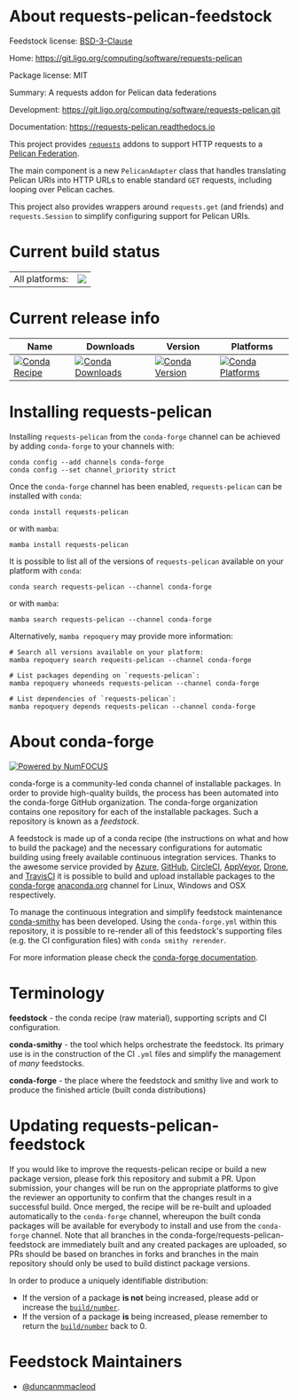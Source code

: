 About requests-pelican-feedstock
================================

Feedstock license: [BSD-3-Clause](https://github.com/conda-forge/requests-pelican-feedstock/blob/main/LICENSE.txt)

Home: https://git.ligo.org/computing/software/requests-pelican

Package license: MIT

Summary: A requests addon for Pelican data federations

Development: https://git.ligo.org/computing/software/requests-pelican.git

Documentation: https://requests-pelican.readthedocs.io

This project provides [`requests`](https://github.com/psf/requests) addons
to support HTTP requests to a [Pelican Federation](https://pelicanplatform.org/).

The main component is a new `PelicanAdapter` class that handles translating
Pelican URIs into HTTP URLs to enable standard `GET` requests, including
looping over Pelican caches.

This project also provides wrappers around `requests.get` (and friends) and
`requests.Session` to simplify configuring support for Pelican URIs.


Current build status
====================


<table><tr><td>All platforms:</td>
    <td>
      <a href="https://dev.azure.com/conda-forge/feedstock-builds/_build/latest?definitionId=24046&branchName=main">
        <img src="https://dev.azure.com/conda-forge/feedstock-builds/_apis/build/status/requests-pelican-feedstock?branchName=main">
      </a>
    </td>
  </tr>
</table>

Current release info
====================

| Name | Downloads | Version | Platforms |
| --- | --- | --- | --- |
| [![Conda Recipe](https://img.shields.io/badge/recipe-requests--pelican-green.svg)](https://anaconda.org/conda-forge/requests-pelican) | [![Conda Downloads](https://img.shields.io/conda/dn/conda-forge/requests-pelican.svg)](https://anaconda.org/conda-forge/requests-pelican) | [![Conda Version](https://img.shields.io/conda/vn/conda-forge/requests-pelican.svg)](https://anaconda.org/conda-forge/requests-pelican) | [![Conda Platforms](https://img.shields.io/conda/pn/conda-forge/requests-pelican.svg)](https://anaconda.org/conda-forge/requests-pelican) |

Installing requests-pelican
===========================

Installing `requests-pelican` from the `conda-forge` channel can be achieved by adding `conda-forge` to your channels with:

```
conda config --add channels conda-forge
conda config --set channel_priority strict
```

Once the `conda-forge` channel has been enabled, `requests-pelican` can be installed with `conda`:

```
conda install requests-pelican
```

or with `mamba`:

```
mamba install requests-pelican
```

It is possible to list all of the versions of `requests-pelican` available on your platform with `conda`:

```
conda search requests-pelican --channel conda-forge
```

or with `mamba`:

```
mamba search requests-pelican --channel conda-forge
```

Alternatively, `mamba repoquery` may provide more information:

```
# Search all versions available on your platform:
mamba repoquery search requests-pelican --channel conda-forge

# List packages depending on `requests-pelican`:
mamba repoquery whoneeds requests-pelican --channel conda-forge

# List dependencies of `requests-pelican`:
mamba repoquery depends requests-pelican --channel conda-forge
```


About conda-forge
=================

[![Powered by
NumFOCUS](https://img.shields.io/badge/powered%20by-NumFOCUS-orange.svg?style=flat&colorA=E1523D&colorB=007D8A)](https://numfocus.org)

conda-forge is a community-led conda channel of installable packages.
In order to provide high-quality builds, the process has been automated into the
conda-forge GitHub organization. The conda-forge organization contains one repository
for each of the installable packages. Such a repository is known as a *feedstock*.

A feedstock is made up of a conda recipe (the instructions on what and how to build
the package) and the necessary configurations for automatic building using freely
available continuous integration services. Thanks to the awesome service provided by
[Azure](https://azure.microsoft.com/en-us/services/devops/), [GitHub](https://github.com/),
[CircleCI](https://circleci.com/), [AppVeyor](https://www.appveyor.com/),
[Drone](https://cloud.drone.io/welcome), and [TravisCI](https://travis-ci.com/)
it is possible to build and upload installable packages to the
[conda-forge](https://anaconda.org/conda-forge) [anaconda.org](https://anaconda.org/)
channel for Linux, Windows and OSX respectively.

To manage the continuous integration and simplify feedstock maintenance
[conda-smithy](https://github.com/conda-forge/conda-smithy) has been developed.
Using the ``conda-forge.yml`` within this repository, it is possible to re-render all of
this feedstock's supporting files (e.g. the CI configuration files) with ``conda smithy rerender``.

For more information please check the [conda-forge documentation](https://conda-forge.org/docs/).

Terminology
===========

**feedstock** - the conda recipe (raw material), supporting scripts and CI configuration.

**conda-smithy** - the tool which helps orchestrate the feedstock.
                   Its primary use is in the construction of the CI ``.yml`` files
                   and simplify the management of *many* feedstocks.

**conda-forge** - the place where the feedstock and smithy live and work to
                  produce the finished article (built conda distributions)


Updating requests-pelican-feedstock
===================================

If you would like to improve the requests-pelican recipe or build a new
package version, please fork this repository and submit a PR. Upon submission,
your changes will be run on the appropriate platforms to give the reviewer an
opportunity to confirm that the changes result in a successful build. Once
merged, the recipe will be re-built and uploaded automatically to the
`conda-forge` channel, whereupon the built conda packages will be available for
everybody to install and use from the `conda-forge` channel.
Note that all branches in the conda-forge/requests-pelican-feedstock are
immediately built and any created packages are uploaded, so PRs should be based
on branches in forks and branches in the main repository should only be used to
build distinct package versions.

In order to produce a uniquely identifiable distribution:
 * If the version of a package **is not** being increased, please add or increase
   the [``build/number``](https://docs.conda.io/projects/conda-build/en/latest/resources/define-metadata.html#build-number-and-string).
 * If the version of a package **is** being increased, please remember to return
   the [``build/number``](https://docs.conda.io/projects/conda-build/en/latest/resources/define-metadata.html#build-number-and-string)
   back to 0.

Feedstock Maintainers
=====================

* [@duncanmmacleod](https://github.com/duncanmmacleod/)

